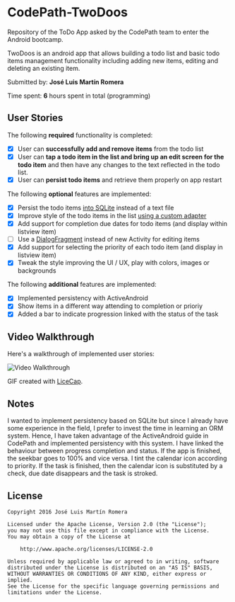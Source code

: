 # CodePath-TwoDoos
Repository of the ToDo App asked by the CodePath team to enter the Android bootcamp.

TwoDoos is an android app that allows building a todo list and basic todo items management functionality including adding new items, editing and deleting an existing item.

Submitted by: **José Luis Martín Romera**

Time spent: **6** hours spent in total (programming)

## User Stories

The following **required** functionality is completed:

* [x] User can **successfully add and remove items** from the todo list
* [x] User can **tap a todo item in the list and bring up an edit screen for the todo item** and then have any changes to the text reflected in the todo list.
* [x] User can **persist todo items** and retrieve them properly on app restart

The following **optional** features are implemented:

* [x] Persist the todo items [into SQLite](http://guides.codepath.com/android/Persisting-Data-to-the-Device#sqlite) instead of a text file
* [x] Improve style of the todo items in the list [using a custom adapter](http://guides.codepath.com/android/Using-an-ArrayAdapter-with-ListView)
* [x] Add support for completion due dates for todo items (and display within listview item)
* [ ] Use a [DialogFragment](http://guides.codepath.com/android/Using-DialogFragment) instead of new Activity for editing items
* [x] Add support for selecting the priority of each todo item (and display in listview item)
* [x] Tweak the style improving the UI / UX, play with colors, images or backgrounds

The following **additional** features are implemented:

* [x] Implemented persistency with ActiveAndroid
* [x] Show items in a different way attending to completion or prioriy
* [x] Added a bar to indicate progression linked with the status of the task

## Video Walkthrough 

Here's a walkthrough of implemented user stories:

<img src='https://s3-eu-west-1.amazonaws.com/quizitmobile/varios/todoApp2.gif' title='Video Walkthrough' width='' alt='Video Walkthrough' />

GIF created with [LiceCap](http://www.cockos.com/licecap/).

## Notes

I wanted to implement persistency based on SQLite but since I already have some experience in the field, I prefer to invest the time in learning an ORM system. Hence, I have taken advantage of the ActiveAndroid guide in CodePath and implemented persistency with this system.
I have linked the behaviour between progress completion and status. If the app is finished, the seekbar goes to 100% and vice versa.
I tint the calendar icon according to priority.
If the task is finished, then the calendar icon is substituted by a check, due date disappears and the task is stroked.

## License

    Copyright 2016 José Luis Martín Romera

    Licensed under the Apache License, Version 2.0 (the "License");
    you may not use this file except in compliance with the License.
    You may obtain a copy of the License at

        http://www.apache.org/licenses/LICENSE-2.0

    Unless required by applicable law or agreed to in writing, software
    distributed under the License is distributed on an "AS IS" BASIS,
    WITHOUT WARRANTIES OR CONDITIONS OF ANY KIND, either express or implied.
    See the License for the specific language governing permissions and
    limitations under the License.
